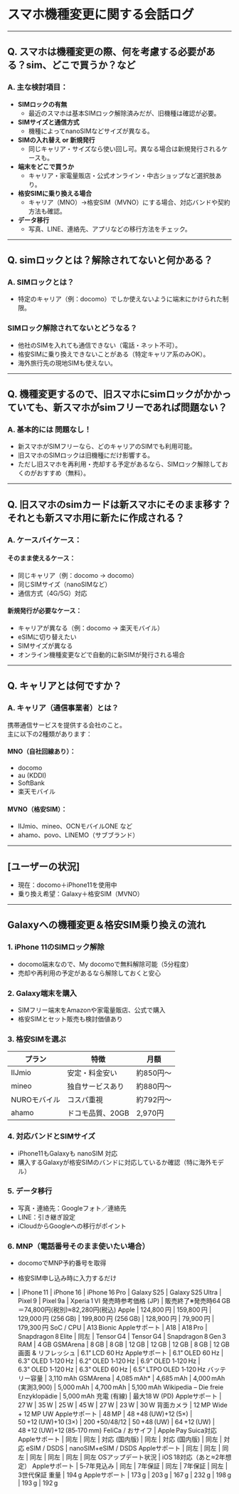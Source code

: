 # スマホ機種変更に関する会話ログ

---

## Q. スマホは機種変更の際、何を考慮する必要がある？sim、どこで買うか？など

### A. 主な検討項目：

- **SIMロックの有無**
  - 最近のスマホは基本SIMロック解除済みだが、旧機種は確認が必要。
- **SIMサイズと通信方式**
  - 機種によってnanoSIMなどサイズが異なる。
- **SIMの入れ替え or 新規発行**
  - 同じキャリア・サイズなら使い回し可。異なる場合は新規発行されるケースも。
- **端末をどこで買うか**
  - キャリア・家電量販店・公式オンライン・中古ショップなど選択肢あり。
- **格安SIMに乗り換える場合**
  - キャリア（MNO）→格安SIM（MVNO）にする場合、対応バンドや契約方法も確認。
- **データ移行**
  - 写真、LINE、連絡先、アプリなどの移行方法をチェック。

---

## Q. simロックとは？解除されてないと何かある？

### A. SIMロックとは？

- 特定のキャリア（例：docomo）でしか使えないように端末にかけられた制限。

### SIMロック解除されてないとどうなる？

- 他社のSIMを入れても通信できない（電話・ネット不可）。
- 格安SIMに乗り換えできないことがある（特定キャリア系のみOK）。
- 海外旅行先の現地SIMも使えない。

---

## Q. 機種変更するので、旧スマホにsimロックがかかっていても、新スマホがsimフリーであれば問題ない？

### A. 基本的には **問題なし！**

- 新スマホがSIMフリーなら、どのキャリアのSIMでも利用可能。
- 旧スマホのSIMロックは旧機種にだけ影響する。
- ただし旧スマホを再利用・売却する予定があるなら、SIMロック解除しておくのがおすすめ（無料）。

---

## Q. 旧スマホのsimカードは新スマホにそのまま移す？それとも新スマホ用に新たに作成される？

### A. ケースバイケース：

#### そのまま使えるケース：
- 同じキャリア（例：docomo → docomo）
- 同じSIMサイズ（nanoSIMなど）
- 通信方式（4G/5G）対応

#### 新規発行が必要なケース：
- キャリアが異なる（例：docomo → 楽天モバイル）
- eSIMに切り替えたい
- SIMサイズが異なる
- オンライン機種変更などで自動的に新SIMが発行される場合

---

## Q. キャリアとは何ですか？

### A. キャリア（通信事業者）とは？

携帯通信サービスを提供する会社のこと。  
主に以下の2種類があります：

#### MNO（自社回線あり）：
- docomo
- au (KDDI)
- SoftBank
- 楽天モバイル

#### MVNO（格安SIM）：
- IIJmio、mineo、OCNモバイルONE など
- ahamo、povo、LINEMO（サブブランド）

---

## [ユーザーの状況]
- 現在：docomo＋iPhone11を使用中
- 乗り換え希望：Galaxy＋格安SIM（MVNO）

---

## Galaxyへの機種変更＆格安SIM乗り換えの流れ

### 1. iPhone 11のSIMロック解除
- docomo端末なので、My docomoで無料解除可能（5分程度）
- 売却や再利用の予定があるなら解除しておくと安心

### 2. Galaxy端末を購入
- SIMフリー端末をAmazonや家電量販店、公式で購入
- 格安SIMとセット販売も検討価値あり

### 3. 格安SIMを選ぶ
| プラン | 特徴 | 月額 |
|--------|------|------|
| IIJmio | 安定・料金安い | 約850円〜 |
| mineo | 独自サービスあり | 約880円〜 |
| NUROモバイル | コスパ重視 | 約792円〜 |
| ahamo | ドコモ品質、20GB | 2,970円 |

### 4. 対応バンドとSIMサイズ
- iPhone11もGalaxyも nanoSIM 対応
- 購入するGalaxyが格安SIMのバンドに対応しているか確認（特に海外モデル）

### 5. データ移行
- 写真・連絡先：Googleフォト／連絡先
- LINE：引き継ぎ設定
- iCloudからGoogleへの移行がポイント

### 6. MNP（電話番号そのまま使いたい場合）
- docomoでMNP予約番号を取得
- 格安SIM申し込み時に入力するだけ

-  | iPhone 11 | iPhone 16 | iPhone 16 Pro | Galaxy S25 | Galaxy S25 Ultra | Pixel 9 | Pixel 9a | Xperia 1 VI
発売時参考価格 (JP) | 販売終了※発売時64 GB＝74,800円(税別)≈82,280円(税込) Apple | 124,800 円 | 159,800 円 | 129,000 円 (256 GB) | 199,800 円 (256 GB) | 128,900 円 | 79,900 円 | 179,300 円
SoC / CPU | A13 Bionic Appleサポート | A18 | A18 Pro | Snapdragon 8 Elite | 同左 | Tensor G4 | Tensor G4 | Snapdragon 8 Gen 3
RAM | 4 GB GSMArena | 8 GB | 8 GB | 12 GB | 12 GB | 12 GB | 8 GB | 12 GB
画面 & リフレッシュ | 6.1" LCD 60 Hz Appleサポート | 6.1" OLED 60 Hz | 6.3" OLED 1‑120 Hz | 6.2" OLED 1‑120 Hz | 6.9" OLED 1‑120 Hz | 6.3" OLED 1‑120 Hz | 6.3" OLED 60 Hz | 6.5" LTPO OLED 1‑120 Hz
バッテリー容量 | 3,110 mAh GSMArena | 4,085 mAh* | 4,685 mAh | 4,000 mAh (実測3,900) | 5,000 mAh | 4,700 mAh | 5,100 mAh Wikipedia – Die freie Enzyklopädie | 5,000 mAh
充電 (有線) | 最大18 W (PD) Appleサポート | 27 W | 35 W | 25 W | 45 W | 27 W | 23 W | 30 W
背面カメラ | 12 MP Wide + 12 MP UW Appleサポート | 48 MP | 48 +48 (UW)+12 (5×) | 50 +12 (UW)+10 (3×) | 200 +50/48/12 | 50 +48 (UW) | 64 +12 (UW) | 48 +12 (UW)+12 (85‑170 mm)
FeliCa / おサイフ | Apple Pay Suica対応 Appleサポート | 同左 | 同左 | 対応 (国内版) | 同左 | 対応 (国内版) | 同左 | 対応
eSIM / DSDS | nanoSIM+eSIM / DSDS Appleサポート | 同左 | 同左 | 同左 | 同左 | 同左 | 同左 | 同左
OSアップデート状況 | iOS 18対応（あと≈2年想定） Appleサポート | 5‑7年見込み | 同左 | 7年保証 | 同左 | 7年保証 | 同左 | 3世代保証
重量 | 194 g Appleサポート | 173 g | 203 g | 167 g | 232 g | 198 g | 193 g | 192 g
